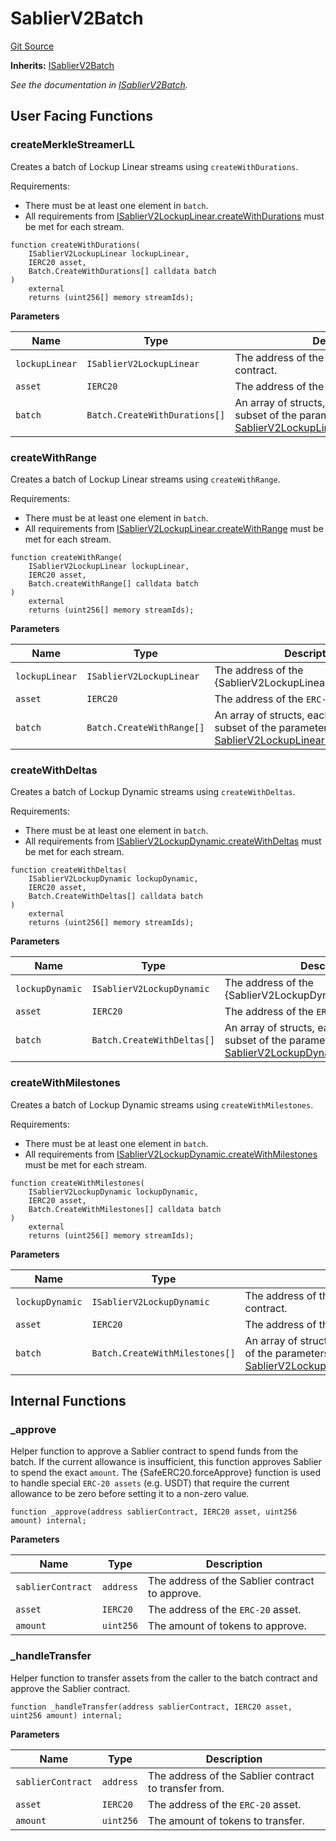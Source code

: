# SablierV2Batch

[Git Source](https://github.com/sablier-labs/v2-periphery/tree/release/src/SablierV2Batch.sol)

**Inherits:** [ISablierV2Batch](/contracts/v2/reference/periphery/interfaces/interface.ISablierV2Batch)

_See the documentation in [ISablierV2Batch](/contracts/v2/reference/periphery/interfaces/interface.ISablierV2Batch)._

## User Facing Functions

### createMerkleStreamerLL

Creates a batch of Lockup Linear streams using `createWithDurations`.

Requirements:

- There must be at least one element in `batch`.
- All requirements from
  [ISablierV2LockupLinear.createWithDurations](/contracts/v2/reference/core/interfaces/interface.ISablierV2LockupLinear#createwithdurations)
  must be met for each stream.

```solidity
function createWithDurations(
    ISablierV2LockupLinear lockupLinear,
    IERC20 asset,
    Batch.CreateWithDurations[] calldata batch
)
    external
    returns (uint256[] memory streamIds);
```

**Parameters**

| Name           | Type                          | Description                                                                                                                                                                                     |
| -------------- | ----------------------------- | ----------------------------------------------------------------------------------------------------------------------------------------------------------------------------------------------- |
| `lockupLinear` | `ISablierV2LockupLinear`      | The address of the {SablierV2LockupLinear} contract.                                                                                                                                            |
| `asset`        | `IERC20`                      | The address of the `ERC-20` asset.                                                                                                                                                              |
| `batch`        | `Batch.CreateWithDurations[]` | An array of structs, each encapsulating a subset of the parameters of [SablierV2LockupLinear.createWithDurations](/contracts/v2/reference/core/types/library.LockupLinear#createwithdurations). |

### createWithRange

Creates a batch of Lockup Linear streams using `createWithRange`.

Requirements:

- There must be at least one element in `batch`.
- All requirements from
  [ISablierV2LockupLinear.createWithRange](/contracts/v2/reference/core/interfaces/interface.ISablierV2LockupLinear#createwithrange)
  must be met for each stream.

```solidity
function createWithRange(
    ISablierV2LockupLinear lockupLinear,
    IERC20 asset,
    Batch.createWithRange[] calldata batch
)
    external
    returns (uint256[] memory streamIds);
```

**Parameters**

| Name           | Type                      | Description                                                                                                                                                                             |
| -------------- | ------------------------- | --------------------------------------------------------------------------------------------------------------------------------------------------------------------------------------- |
| `lockupLinear` | `ISablierV2LockupLinear`  | The address of the {SablierV2LockupLinear} contract.                                                                                                                                    |
| `asset`        | `IERC20`                  | The address of the `ERC-20` asset.                                                                                                                                                      |
| `batch`        | `Batch.CreateWithRange[]` | An array of structs, each encapsulating a subset of the parameters of [SablierV2LockupLinear.createWithRange](/contracts/v2/reference/core/types/library.LockupLinear#createwithrange). |

### createWithDeltas

Creates a batch of Lockup Dynamic streams using `createWithDeltas`.

Requirements:

- There must be at least one element in `batch`.
- All requirements from
  [ISablierV2LockupDynamic.createWithDeltas](/contracts/v2/reference/core/interfaces/interface.ISablierV2LockupDynamic#createwithdeltas)
  must be met for each stream.

```solidity
function createWithDeltas(
    ISablierV2LockupDynamic lockupDynamic,
    IERC20 asset,
    Batch.CreateWithDeltas[] calldata batch
)
    external
    returns (uint256[] memory streamIds);
```

**Parameters**

| Name            | Type                       | Description                                                                                                                                                                                 |
| --------------- | -------------------------- | ------------------------------------------------------------------------------------------------------------------------------------------------------------------------------------------- |
| `lockupDynamic` | `ISablierV2LockupDynamic`  | The address of the {SablierV2LockupDynamic} contract.                                                                                                                                       |
| `asset`         | `IERC20`                   | The address of the `ERC-20` asset.                                                                                                                                                          |
| `batch`         | `Batch.CreateWithDeltas[]` | An array of structs, each encapsulating a subset of the parameters of [SablierV2LockupDynamic.createWithDeltas](/contracts/v2/reference/core/types/library.LockupDynamic#createwithdeltas). |

### createWithMilestones

Creates a batch of Lockup Dynamic streams using `createWithMilestones`.

Requirements:

- There must be at least one element in `batch`.
- All requirements from
  [ISablierV2LockupDynamic.createWithMilestones](/contracts/v2/reference/core/interfaces/interface.ISablierV2LockupDynamic#createwithmilestones)
  must be met for each stream.

```solidity
function createWithMilestones(
    ISablierV2LockupDynamic lockupDynamic,
    IERC20 asset,
    Batch.CreateWithMilestones[] calldata batch
)
    external
    returns (uint256[] memory streamIds);
```

**Parameters**

| Name            | Type                           | Description                                                                                                                                                                                         |
| --------------- | ------------------------------ | --------------------------------------------------------------------------------------------------------------------------------------------------------------------------------------------------- |
| `lockupDynamic` | `ISablierV2LockupDynamic`      | The address of the {SablierV2LockupDynamic} contract.                                                                                                                                               |
| `asset`         | `IERC20`                       | The address of the `ERC-20` asset.                                                                                                                                                                  |
| `batch`         | `Batch.CreateWithMilestones[]` | An array of structs, each encapsulating a subset of the parameters of [SablierV2LockupDynamic.createWithMilestones](/contracts/v2/reference/core/types/library.LockupDynamic#createwithmilestones). |

## Internal Functions

### \_approve

Helper function to approve a Sablier contract to spend funds from the batch. If the current allowance is insufficient,
this function approves Sablier to spend the exact `amount`. The {SafeERC20.forceApprove} function is used to handle
special `ERC-20 assets` (e.g. USDT) that require the current allowance to be zero before setting it to a non-zero value.

```solidity
function _approve(address sablierContract, IERC20 asset, uint256 amount) internal;
```

**Parameters**

| Name              | Type      | Description                                     |
| ----------------- | --------- | ----------------------------------------------- |
| `sablierContract` | `address` | The address of the Sablier contract to approve. |
| `asset`           | `IERC20`  | The address of the `ERC-20` asset.              |
| `amount`          | `uint256` | The amount of tokens to approve.                |

### \_handleTransfer

Helper function to transfer assets from the caller to the batch contract and approve the Sablier contract.

```solidity
function _handleTransfer(address sablierContract, IERC20 asset, uint256 amount) internal;
```

**Parameters**

| Name              | Type      | Description                                           |
| ----------------- | --------- | ----------------------------------------------------- |
| `sablierContract` | `address` | The address of the Sablier contract to transfer from. |
| `asset`           | `IERC20`  | The address of the `ERC-20` asset.                    |
| `amount`          | `uint256` | The amount of tokens to transfer.                     |
